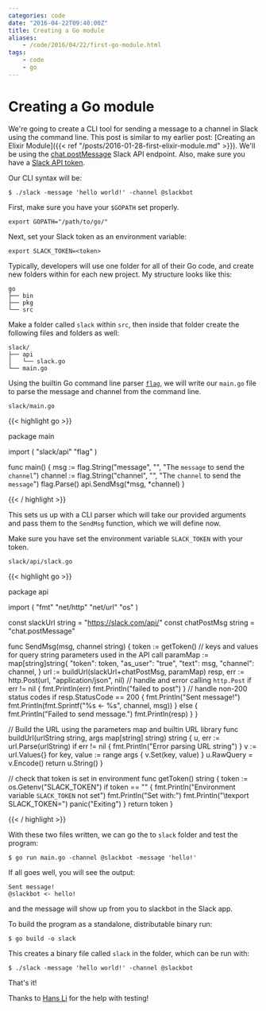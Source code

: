 ```yaml
---
categories: code
date: "2016-04-22T09:40:00Z"
title: Creating a Go module
aliases:
    - /code/2016/04/22/first-go-module.html
tags:
    - code
    - go
---
```


Creating a Go module
====================

We're going to create a CLI tool for sending a message to a channel in Slack using the command line. This post is similar to my earlier post: [Creating an Elixir Module]({{< ref "/posts/2016-01-28-first-elixir-module.md" >}}). We'll be using the [chat.postMessage](https://api.slack.com/methods/chat.postMessage) Slack API endpoint. Also, make sure you have a [Slack API token](https://api.slack.com/tokens).

Our CLI syntax will be:

    $ ./slack -message 'hello world!' -channel @slackbot

First, make sure you have your `$GOPATH` set properly.

    export GOPATH="/path/to/go/"

Next, set your Slack token as an environment variable:

    export SLACK_TOKEN=<token>

Typically, developers will use one folder for all of their Go code, and create new folders within for each new project. My structure looks like this:

    go
    ├── bin
    ├── pkg
    └── src

Make a folder called `slack` within `src`, then inside that folder create the following files and folders as well:

    slack/
    ├── api
    │   └── slack.go
    └── main.go

Using the builtin Go command line parser [`flag`](https://golang.org/pkg/flag/), we will write our `main.go` file to parse the message and channel from the command line.

`slack/main.go`

{{< highlight go >}}

package main

import (
    "slack/api"
    "flag"
)

func main() {
    msg := flag.String("message", "", "The `message` to send the `channel`")
    channel := flag.String("channel", "", "The `channel` to send the `message`")
    flag.Parse()
    api.SendMsg(*msg, *channel)
}

{{< / highlight >}}

This sets us up with a CLI parser which will take our provided arguments and pass them to the `SendMsg` function, which we will define now.

Make sure you have set the environment variable `SLACK_TOKEN` with your token.

`slack/api/slack.go`

{{< highlight go >}}

package api

import (
    "fmt"
    "net/http"
    "net/url"
    "os"
)

const slackUrl string = "https://slack.com/api/"
const chatPostMsg string = "chat.postMessage"

func SendMsg(msg, channel string) {
    token := getToken()
    // keys and values for query string parameters used in the API call
    paramMap := map[string]string{
        "token": token,
        "as_user": "true",
        "text": msg,
        "channel": channel,
    }
    url := buildUrl(slackUrl+chatPostMsg, paramMap)
    resp, err := http.Post(url, "application/json", nil)
    // handle and error calling `http.Post`
    if err != nil {
        fmt.Println(err)
        fmt.Println("failed to post")
    }
    // handle non-200 status codes
    if resp.StatusCode == 200 {
        fmt.Println("Sent message!")
        fmt.Println(fmt.Sprintf("%s <- %s", channel, msg))
    } else {
        fmt.Println("Failed to send message.")
        fmt.Println(resp)
    }
}

// Build the URL using the parameters map and builtin URL library
func buildUrl(urlString string, args map[string] string) string {
    u, err := url.Parse(urlString)
    if err != nil {
        fmt.Println("Error parsing URL string")
    }
    v := url.Values{}
    for key, value := range args {
        v.Set(key, value)
    }
    u.RawQuery = v.Encode()
    return u.String()
}

// check that token is set in environment
func getToken() string {
    token := os.Getenv("SLACK_TOKEN")
    if token == "" {
        fmt.Println("Environment variable `SLACK_TOKEN` not set")
        fmt.Println("Set with:")
        fmt.Println("\texport SLACK_TOKEN=<token>")
        panic("Exiting")
    }
    return token
}

{{< / highlight >}}

With these two files written, we can go the to `slack` folder and test the program:

    $ go run main.go -channel @slackbot -message 'hello!'

If all goes well, you will see the output:

    Sent message!
    @slackbot <- hello!

and the message will show up from you to slackbot in the Slack app.

To build the program as a standalone, distributable binary run:

    $ go build -o slack

This creates a binary file called `slack` in the folder, which can be run with:

    $ ./slack -message 'hello world!' -channel @slackbot

That's it!

Thanks to [Hans Li](https://www.linkedin.com/in/haanns) for the help with testing!

